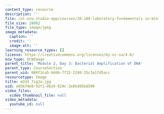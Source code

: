 ```yaml
---
content_type: resource
description: ''
file: /ol-ocw-studio-app/courses/20-109-laboratory-fundamentals-in-biological-engineering-spring-2010/e65674e092f10b19829c2e05d05bd599_m2d3_fig2a.jpg
file_size: 28082
file_type: image/jpeg
image_metadata:
  caption: ''
  credit: ''
  image-alt: ''
learning_resource_types: []
license: https://creativecommons.org/licenses/by-nc-sa/4.0/
ocw_type: OCWImage
parent_title: 'Module 2, Day 3: Bacterial Amplification of DNA'
parent_type: CourseSection
parent_uid: 080f3ca5-b66b-7f32-2240-25c3a1fd5acc
resourcetype: Image
title: m2d3_fig2a.jpg
uid: e65674e0-92f1-0b19-829c-2e05d05bd599
video_files:
  video_thumbnail_file: null
video_metadata:
  youtube_id: null
---
```

